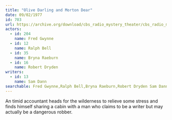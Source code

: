 ```yaml
---
title: "Olive Darling and Morton Dear"
date: 09/02/1977
id: 703
url: https://archive.org/download/cbs_radio_mystery_theater/cbs_radio_mystery_theater-0701-0750.zip/cbs_radio_mystery_theater-0701-0750%2Fcbsrmt_0703_olive_darling_and_morton_dear.mp3
actors:  
  - id: 204
    name: Fred Gwynne  
  - id: 12
    name: Ralph Bell  
  - id: 35
    name: Bryna Raeburn  
  - id: 16
    name: Robert Dryden
writers:  
  - id: 13
    name: Sam Dann
searchable: Fred Gwynne,Ralph Bell,Bryna Raeburn,Robert Dryden Sam Dann
---
```

An timid accountant heads for the wilderness to relieve some stress and finds himself sharing a cabin with a man who claims to be a writer but may actually be a dangerous robber.